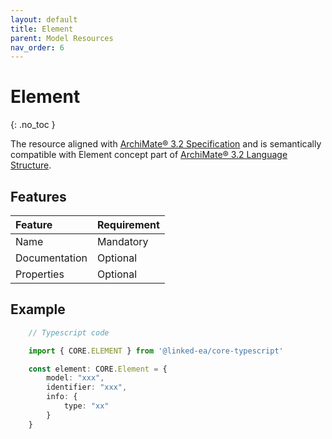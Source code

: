 ```yaml
---
layout: default
title: Element
parent: Model Resources
nav_order: 6
---
```


# Element
{: .no_toc }

The resource aligned with [ArchiMate® 3.2 Specification](https://pubs.opengroup.org/architecture/archimate3-doc/index.html) and is semantically compatible with Element concept part of [ArchiMate® 3.2 Language Structure](https://pubs.opengroup.org/architecture/archimate3-doc/ch-Language-Structure.html).

## Features

| Feature         | Requirement         |
|:----------------|:--------------------|
| Name            | Mandatory           |
| Documentation   | Optional            |
| Properties      | Optional            |



## Example
```ts
	// Typescript code

	import { CORE.ELEMENT } from '@linked-ea/core-typescript'

	const element: CORE.Element = {
		model: "xxx",
		identifier: "xxx",
		info: {
			type: "xx"
		}
	}
```